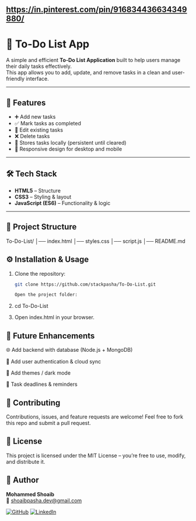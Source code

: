 ## https://in.pinterest.com/pin/916834436634349880/

# 📝 To-Do List App

A simple and efficient **To-Do List Application** built to help users manage their daily tasks effectively.  
This app allows you to add, update, and remove tasks in a clean and user-friendly interface.

---

## 🚀 Features
- ➕ Add new tasks
- ✅ Mark tasks as completed
- 📝 Edit existing tasks
- ❌ Delete tasks
- 💾 Stores tasks locally (persistent until cleared)
- 📱 Responsive design for desktop and mobile

---

## 🛠️ Tech Stack
- **HTML5** – Structure
- **CSS3** – Styling & layout
- **JavaScript (ES6)** – Functionality & logic

---

## 📂 Project Structure
To-Do-List/
│── index.html
│── styles.css
│── script.js
│── README.md
## ⚙️ Installation & Usage
1. Clone the repository:
   ```bash
   git clone https://github.com/stackpasha/To-Do-List.git

   Open the project folder:

2. cd To-Do-List


3. Open index.html in your browser.  <br>
## 🎯 Future Enhancements

🌐 Add backend with database (Node.js + MongoDB)

📱 Add user authentication & cloud sync

🎨 Add themes / dark mode

📅 Task deadlines & reminders
## 🤝 Contributing

Contributions, issues, and feature requests are welcome!
Feel free to fork this repo and submit a pull request.
## 📜 License

This project is licensed under the MIT License – you’re free to use, modify, and distribute it.
## 👤 Author
**Mohammed Shoaib**  
📧 [shoaibpasha.dev@gmail.com](mailto:shoaibpasha.dev@gmail.com)  

[![GitHub](https://img.shields.io/badge/GitHub-100000?style=for-the-badge&logo=github&logoColor=white)](https://github.com/its-shub1)
[![LinkedIn](https://img.shields.io/badge/LinkedIn-0A66C2?style=for-the-badge&logo=linkedin&logoColor=white)](https://www.linkedin.com/in/shoaibpasha)


